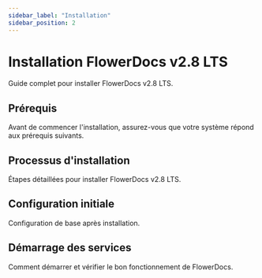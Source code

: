 ```yaml
---
sidebar_label: "Installation"
sidebar_position: 2
---
```


# Installation FlowerDocs v2.8 LTS

Guide complet pour installer FlowerDocs v2.8 LTS.

## Prérequis

Avant de commencer l'installation, assurez-vous que votre système répond aux prérequis suivants.

## Processus d'installation

Étapes détaillées pour installer FlowerDocs v2.8 LTS.

## Configuration initiale

Configuration de base après installation.

## Démarrage des services

Comment démarrer et vérifier le bon fonctionnement de FlowerDocs.